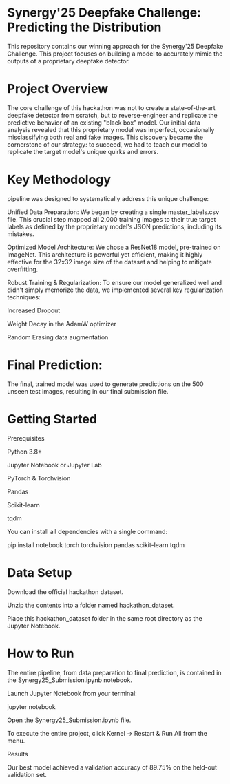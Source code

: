 # Synergy'25 Deepfake Challenge: Predicting the Distribution

This repository contains our winning approach for the Synergy'25 Deepfake Challenge. This project focuses on building a model to accurately mimic the outputs of a proprietary deepfake detector.


 # Project Overview


 The core challenge of this hackathon was not to create a state-of-the-art deepfake detector from scratch, but to reverse-engineer and replicate the predictive behavior of an existing "black box" model. Our initial data analysis revealed that this proprietary model was imperfect, occasionally misclassifying both real and fake images. This discovery became the cornerstone of our strategy: to succeed, we had to teach our model to replicate the target model's unique quirks and errors.


#  Key Methodology



  pipeline was designed to systematically address this unique challenge:

Unified Data Preparation: We began by creating a single master_labels.csv file. This crucial step mapped all 2,000 training images to their true target labels as defined by the proprietary model's JSON predictions, including its mistakes.

Optimized Model Architecture: We chose a ResNet18 model, pre-trained on ImageNet. This architecture is powerful yet efficient, making it highly effective for the 32x32 image size of the dataset and helping to mitigate overfitting.

Robust Training & Regularization: To ensure our model generalized well and didn't simply memorize the data, we implemented several key regularization techniques:

Increased Dropout

Weight Decay in the AdamW optimizer

Random Erasing data augmentation

# Final Prediction: 
The final, trained model was used to generate predictions on the 500 unseen test images, resulting in our final submission file.




# Getting Started


 Prerequisites

Python 3.8+

Jupyter Notebook or Jupyter Lab

PyTorch & Torchvision

Pandas

Scikit-learn

tqdm

You can install all dependencies with a single command:



pip install notebook torch torchvision pandas scikit-learn tqdm



# Data Setup

Download the official hackathon dataset.

Unzip the contents into a folder named hackathon_dataset.

Place this hackathon_dataset folder in the same root directory as the Jupyter Notebook.




# How to Run

The entire pipeline, from data preparation to final prediction, is contained in the Synergy25_Submission.ipynb notebook.

Launch Jupyter Notebook from your terminal:

jupyter notebook


Open the Synergy25_Submission.ipynb file.

To execute the entire project, click Kernel -> Restart & Run All from the menu.




 Results

Our best model achieved a validation accuracy of 89.75% on the held-out validation set.

